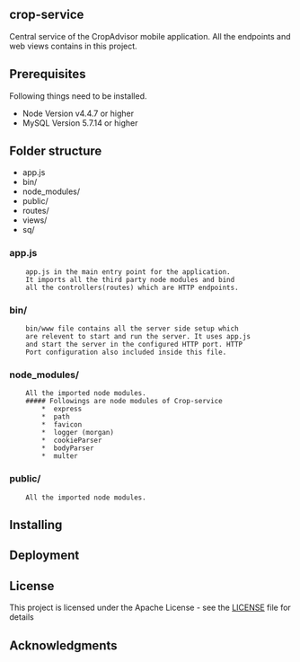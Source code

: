 ## crop-service
Central service of the CropAdvisor mobile application. All the endpoints and web views contains in this project.

## Prerequisites

Following things need to be installed.
 * Node Version v4.4.7 or higher
 * MySQL Version 5.7.14 or higher

## Folder structure
* app.js
* bin/
* node_modules/
* public/
* routes/
* views/
* sq/

### app.js
```
    app.js in the main entry point for the application. 
    It imports all the third party node modules and bind 
    all the controllers(routes) which are HTTP endpoints. 
```

### bin/
```
    bin/www file contains all the server side setup which 
    are relevent to start and run the server. It uses app.js 
    and start the server in the configured HTTP port. HTTP 
    Port configuration also included inside this file.
```

### node_modules/
```
    All the imported node modules.
    ##### Followings are node modules of Crop-service
        *  express
        *  path
        *  favicon
        *  logger (morgan)
        *  cookieParser
        *  bodyParser
        *  multer
```

### public/
```
    All the imported node modules.
```
## Installing



## Deployment


## License

This project is licensed under the Apache License - see the [LICENSE](LICENSE) file for details

## Acknowledgments


 
 
 
 
